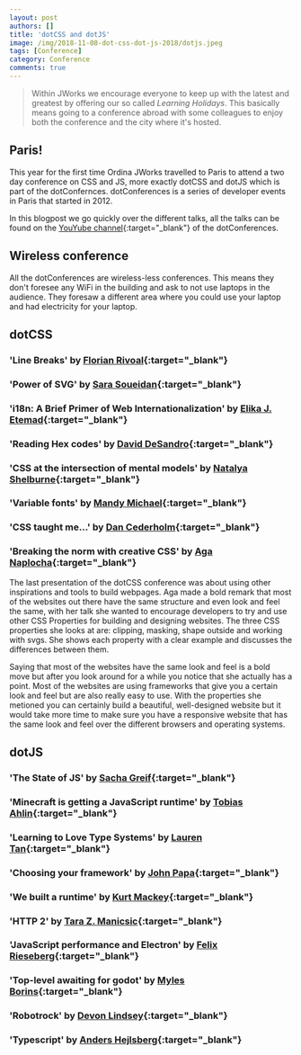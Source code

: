 ```yaml
---
layout: post
authors: []
title: 'dotCSS and dotJS'
image: /img/2018-11-08-dot-css-dot-js-2018/dotjs.jpeg
tags: [Conference]
category: Conference
comments: true
---
```


> Within JWorks we encourage everyone to keep up with the latest and greatest by offering our so called _Learning Holidays_.
> This basically means going to a conference abroad with some colleagues to enjoy both the conference and the city where it's hosted.

## Paris!
This year for the first time Ordina JWorks travelled to Paris to attend a two day conference on CSS and JS, more exactly dotCSS and dotJS which is part of the dotConfernces. dotConferences is a series of developer events in Paris that started in 2012. 

In this blogpost we go quickly over the different talks, all the talks can be found on the [YouYube channel](https://www.youtube.com/user/dotconferences){:target="_blank"} of the dotConferences.


## Wireless conference
All the dotConferences are wireless-less conferences. This means they don't foresee any WiFi in the building and ask to not use laptops in the audience. They foresaw a different area where you could use your laptop and had electricity for your laptop.

## dotCSS

### 'Line Breaks' by [Florian Rivoal](https://twitter.com/frivoal){:target="_blank"}

### 'Power of SVG' by [Sara Soueidan](https://twitter.com/SaraSoueidan){:target="_blank"}

### 'i18n: A Brief Primer of Web Internationalization' by [Elika J. Etemad](https://twitter.com/fantasai){:target="_blank"}

### 'Reading Hex codes' by [David DeSandro](https://twitter.com/desandro){:target="_blank"}

### 'CSS at the intersection of mental models' by [Natalya Shelburne](https://twitter.com/natalyathree){:target="_blank"}

### 'Variable fonts' by [Mandy Michael](https://twitter.com/mandy_kerr){:target="_blank"}

### 'CSS taught me…' by [Dan Cederholm](https://twitter.com/simplebits){:target="_blank"}

### 'Breaking the norm with creative CSS' by [Aga Naplocha](https://twitter.com/aganaplocha){:target="_blank"}

The last presentation of the dotCSS conference was about using other inspirations and tools to build webpages. Aga made a bold remark that most of the websites out there have the same structure and even look and feel the same, with her talk she wanted to encourage developers to try and use other CSS Properties for building and designing websites. The three CSS properties she looks at are: clipping, masking, shape outside and working with svgs. She shows each property with a clear example and discusses the differences between them. 

Saying that most of the websites have the same look and feel is a bold move but after you look around for a while you notice that she actually has a point. Most of the websites are using frameworks that give you a certain look and feel but are also really easy to use. With the properties she metioned you can certainly build a beautiful, well-designed website but it would take more time to make sure you have a responsive website that has the same look and feel over the different browsers and operating systems. 

## dotJS

### 'The State of JS' by [Sacha Greif](https://twitter.com/sachagreif){:target="_blank"}

### 'Minecraft is getting a JavaScript runtime' by [Tobias Ahlin](https://twitter.com/tobiasahlin){:target="_blank"}

### 'Learning to Love Type Systems' by [Lauren Tan](https://twitter.com/sugarpirate_){:target="_blank"}

### 'Choosing your framework' by [John Papa](https://twitter.com/john_papa){:target="_blank"}

### 'We built a runtime' by [Kurt Mackey](https://twitter.com/mrkurt){:target="_blank"}

### 'HTTP 2' by [Tara Z. Manicsic](https://twitter.com/tzmanics){:target="_blank"}

### 'JavaScript performance and Electron' by [Felix Rieseberg](https://twitter.com/felixrieseberg){:target="_blank"}

### 'Top-level awaiting for godot' by [Myles Borins](https://twitter.com/mylesborins){:target="_blank"}

### 'Robotrock' by [Devon Lindsey](https://twitter.com/devonbl){:target="_blank"}

### 'Typescript' by [Anders Hejlsberg](https://twitter.com/ahejlsberg){:target="_blank"}
